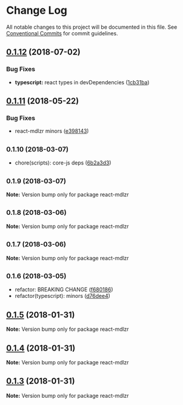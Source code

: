 # Change Log

All notable changes to this project will be documented in this file.
See [Conventional Commits](https://conventionalcommits.org) for commit guidelines.

<a name="0.1.12"></a>
## [0.1.12](https://github.com/wallaroo/mdlzr/compare/v0.1.11...v0.1.12) (2018-07-02)


### Bug Fixes

* **typescript:** react types in devDependencies ([1cb31ba](https://github.com/wallaroo/mdlzr/commit/1cb31ba))




<a name="0.1.11"></a>
## [0.1.11](https://github.com/wallaroo/mdlzr/compare/v0.1.10...v0.1.11) (2018-05-22)


### Bug Fixes

* react-mdlzr minors ([e398143](https://github.com/wallaroo/mdlzr/commit/e398143))




<a name="0.1.10"></a>
## <small>0.1.10 (2018-03-07)</small>

* chore(scripts): core-js deps ([6b2a3d3](https://github.com/wallaroo/mdlzr/commit/6b2a3d3))




<a name="0.1.9"></a>
## <small>0.1.9 (2018-03-07)</small>





**Note:** Version bump only for package react-mdlzr

<a name="0.1.8"></a>
## <small>0.1.8 (2018-03-06)</small>





**Note:** Version bump only for package react-mdlzr

<a name="0.1.7"></a>
## <small>0.1.7 (2018-03-06)</small>





**Note:** Version bump only for package react-mdlzr

<a name="0.1.6"></a>
## <small>0.1.6 (2018-03-05)</small>

* refactor: BREAKING CHANGE ([f680186](https://github.com/wallaroo/mdlzr/commit/f680186))
* refactor(typescript): minors ([d76dee4](https://github.com/wallaroo/mdlzr/commit/d76dee4))




<a name="0.1.5"></a>
## [0.1.5](https://github.com/wallaroo/mdlzr/compare/v0.1.4...v0.1.5) (2018-01-31)




**Note:** Version bump only for package react-mdlzr

<a name="0.1.4"></a>
## [0.1.4](https://github.com/wallaroo/mdlzr/compare/v0.1.3...v0.1.4) (2018-01-31)




**Note:** Version bump only for package react-mdlzr

<a name="0.1.3"></a>
## [0.1.3](https://github.com/wallaroo/mdlzr/compare/v0.1.2...v0.1.3) (2018-01-31)




**Note:** Version bump only for package react-mdlzr
